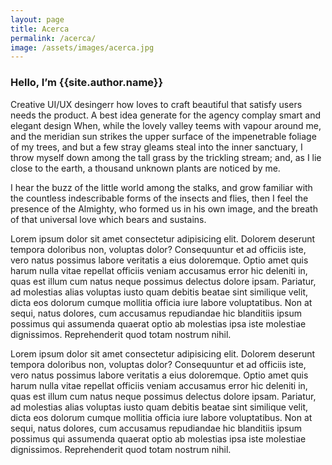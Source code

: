 ```yaml
---
layout: page
title: Acerca
permalink: /acerca/
image: /assets/images/acerca.jpg
---
```


<h3 class="font-weight-light">Hello, I’m <span class="font-weight-bold">{{site.author.name}}</span></h3>

Creative UI/UX desingerr how loves to craft beautiful that satisfy users needs the product. A best idea generate for the agency complay smart and elegant design When, while the lovely valley teems with vapour around me, and the meridian sun strikes the upper surface of the impenetrable foliage of my trees, and but a few stray gleams steal into the inner sanctuary, I throw myself down among the tall grass by the trickling stream; and, as I lie close to the earth, a thousand unknown plants are noticed by me.

I hear the buzz of the little world among the stalks, and grow familiar with the countless indescribable forms of the insects and flies, then I feel the presence of the Almighty, who formed us in his own image, and the breath of that universal love which bears and sustains.

Lorem ipsum dolor sit amet consectetur adipisicing elit. Dolorem deserunt tempora doloribus non, voluptas dolor? Consequuntur et ad officiis iste, vero natus possimus labore veritatis a eius doloremque. Optio amet quis harum nulla vitae repellat officiis veniam accusamus error hic deleniti in, quas est illum cum natus neque possimus delectus dolore ipsam. Pariatur, ad molestias alias voluptas iusto quam debitis beatae sint similique velit, dicta eos dolorum cumque mollitia officia iure labore voluptatibus. Non at sequi, natus dolores, cum accusamus repudiandae hic blanditiis ipsum possimus qui assumenda quaerat optio ab molestias ipsa iste molestiae dignissimos. Reprehenderit quod totam nostrum nihil.

Lorem ipsum dolor sit amet consectetur adipisicing elit. Dolorem deserunt tempora doloribus non, voluptas dolor? Consequuntur et ad officiis iste, vero natus possimus labore veritatis a eius doloremque. Optio amet quis harum nulla vitae repellat officiis veniam accusamus error hic deleniti in, quas est illum cum natus neque possimus delectus dolore ipsam. Pariatur, ad molestias alias voluptas iusto quam debitis beatae sint similique velit, dicta eos dolorum cumque mollitia officia iure labore voluptatibus. Non at sequi, natus dolores, cum accusamus repudiandae hic blanditiis ipsum possimus qui assumenda quaerat optio ab molestias ipsa iste molestiae dignissimos. Reprehenderit quod totam nostrum nihil.